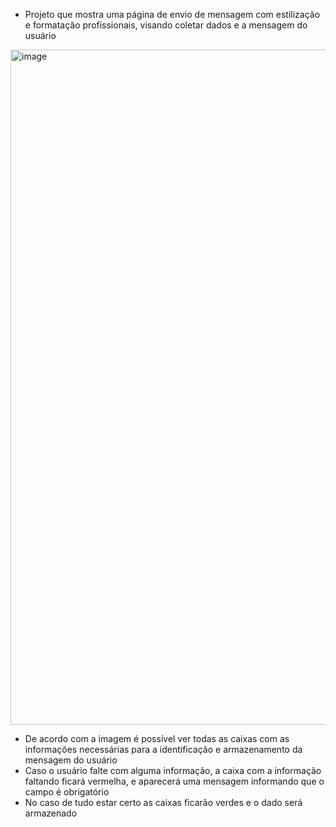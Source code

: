 - Projeto que mostra uma página de envio de mensagem com estilização e formatação profissionais, visando coletar dados e a mensagem do usuário

<img width="1917" height="1080" alt="image" src="https://github.com/user-attachments/assets/dd2d431c-6d87-4a18-8ef9-2ca98622f5a7" />

- De acordo com a imagem é possível ver todas as caixas com as informações necessárias para a identificação e armazenamento da mensagem do usuário
- Caso o usuário falte com alguma informação, a caixa com a informação faltando ficará vermelha, e aparecerá uma mensagem informando que o campo é obrigatório
- No caso de tudo estar certo as caixas ficarão verdes e o dado será armazenado
